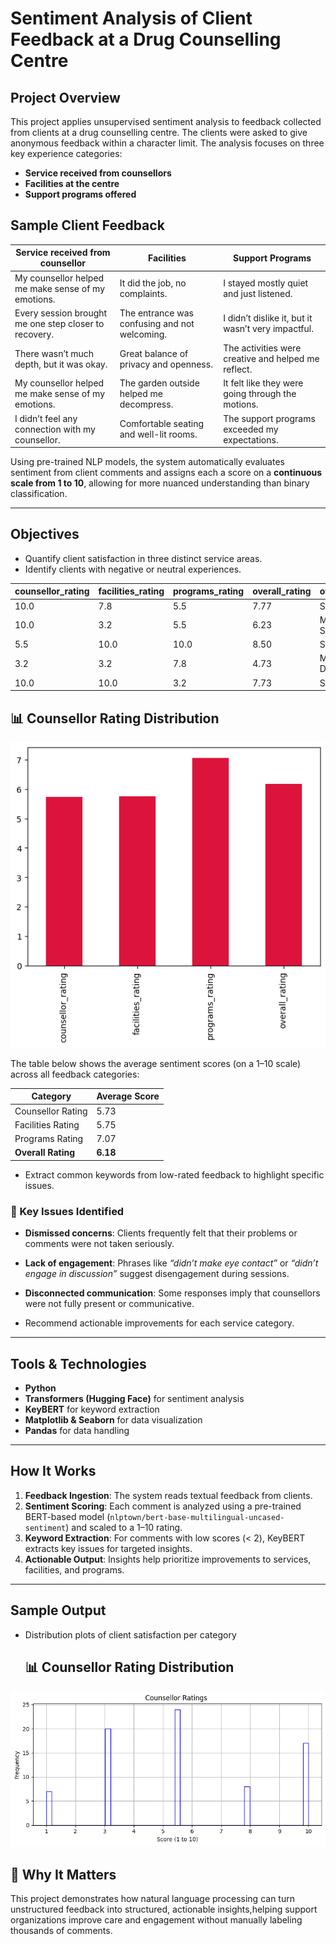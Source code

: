 # Sentiment Analysis of Client Feedback at a Drug Counselling Centre

## Project Overview

This project applies unsupervised sentiment analysis to feedback collected from clients at a drug counselling centre.
The clients were asked to give anonymous feedback within a character limit. The analysis focuses on three key experience categories:

- **Service received from counsellors**
- **Facilities at the centre**
- **Support programs offered**

## Sample Client Feedback


| Service received from counsellor                            | Facilities                                         | Support Programs                                         |
|-------------------------------------------------------------|----------------------------------------------------|----------------------------------------------------------|
| My counsellor helped me make sense of my emotions.          | It did the job, no complaints.                     | I stayed mostly quiet and just listened.                 |
| Every session brought me one step closer to recovery.       | The entrance was confusing and not welcoming.      | I didn’t dislike it, but it wasn’t very impactful.       |
| There wasn’t much depth, but it was okay.                   | Great balance of privacy and openness.             | The activities were creative and helped me reflect.      |
| My counsellor helped me make sense of my emotions.          | The garden outside helped me decompress.           | It felt like they were going through the motions.        |
| I didn’t feel any connection with my counsellor.            | Comfortable seating and well-lit rooms.            | The support programs exceeded my expectations.           |



Using pre-trained NLP models, the system automatically evaluates sentiment from client comments and assigns each a score on a **continuous scale from 1 to 10**, allowing for more nuanced understanding than binary classification.

---

##  Objectives

- Quantify client satisfaction in three distinct service areas.
- Identify clients with negative or neutral experiences.

| counsellor_rating | facilities_rating | programs_rating | overall_rating | overall_sentiment       |
|-------------------|-------------------|------------------|----------------|--------------------------|
| 10.0              | 7.8               | 5.5              | 7.77           | Satisfied                |
| 10.0              | 3.2               | 5.5              | 6.23           | Moderately Satisfied     |
| 5.5               | 10.0              | 10.0             | 8.50           | Satisfied                |
| 3.2               | 3.2               | 7.8              | 4.73           | Moderately Dissatisfied  |
| 10.0              | 10.0              | 3.2              | 7.73           | Satisfied                |

## 📊 Counsellor Rating Distribution

![Counsellor Rating Distribution](images/feedback_hist.png)


The table below shows the average sentiment scores (on a 1–10 scale) across all feedback categories:

| Category            | Average Score |
|---------------------|----------------|
| Counsellor Rating   | 5.73           |
| Facilities Rating   | 5.75           |
| Programs Rating     | 7.07           |
| **Overall Rating**  | **6.18**       |

- Extract common keywords from low-rated feedback to highlight specific issues.

### 🧠 Key Issues Identified
- **Dismissed concerns**: Clients frequently felt that their problems or comments were not taken seriously.
- **Lack of engagement**: Phrases like *“didn’t make eye contact”* or *“didn’t engage in discussion”* suggest disengagement during sessions.
- **Disconnected communication**: Some responses imply that counsellors were not fully present or communicative.

- Recommend actionable improvements for each service category.

---

##  Tools & Technologies

- **Python**
- **Transformers (Hugging Face)** for sentiment analysis
- **KeyBERT** for keyword extraction
- **Matplotlib & Seaborn** for data visualization
- **Pandas** for data handling

---

##  How It Works

1. **Feedback Ingestion**: The system reads textual feedback from clients.
2. **Sentiment Scoring**: Each comment is analyzed using a pre-trained BERT-based model (`nlptown/bert-base-multilingual-uncased-sentiment`) and scaled to a 1–10 rating.
3. **Keyword Extraction**: For comments with low scores (< 2), KeyBERT extracts key issues for targeted insights.
4. **Actionable Output**: Insights help prioritize improvements to services, facilities, and programs.

---

## Sample Output

- Distribution plots of client satisfaction per category

  ## 📊 Counsellor Rating Distribution

![Counsellor Rating Distribution](images/counsellor_hist.png)




## 🤝 Why It Matters

This project demonstrates how natural language processing can turn unstructured feedback into structured, actionable insights,helping support organizations improve care and engagement without manually labeling thousands of comments.




